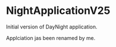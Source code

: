 # NightApplicationV25
Initial version of DayNight application.

Applciation jas been renamed by me.
